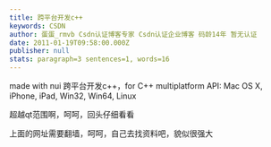 ```yaml
---
title: 跨平台开发c++
keywords: CSDN
author: 蛋蛋_rmvb Csdn认证博客专家 Csdn认证企业博客 码龄14年 暂无认证
date: 2011-01-19T09:58:00.000Z
publisher: null
stats: paragraph=3 sentences=1, words=16
---
```

made with nui 跨平台开发c++，for C++ multiplatform API: Mac OS X, iPhone, iPad, Win32, Win64, Linux

超越qt范围啊，呵呵，回头仔细看看

上面的网址需要翻墙，呵呵，自己去找资料吧，貌似很强大

